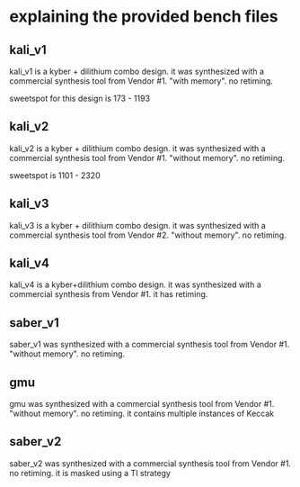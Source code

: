 # explaining the provided bench files

## kali_v1
kali_v1 is a kyber + dilithium combo design. it was synthesized with a commercial synthesis tool from Vendor #1. "with memory". no retiming.

sweetspot for this design is 173 - 1193

## kali_v2
kali_v2 is a kyber + dilithium combo design. it was synthesized with a commercial synthesis tool from Vendor #1. "without memory". no retiming.

sweetspot is 1101 - 2320

## kali_v3
kali_v3 is a kyber + dilithium combo design. it was synthesized with a commercial synthesis tool from Vendor #2. "without memory". no retiming.

## kali_v4
kali_v4 is a kyber+dilithium combo design. it was synthesized with a commercial synthesis from Vendor #1. it has retiming.

## saber_v1
saber_v1 was synthesized with a commercial synthesis tool from Vendor #1. "without memory". no retiming.

## gmu
gmu was synthesized with a commercial synthesis tool from Vendor #1. "without memory". no retiming. it contains multiple instances of Keccak

## saber_v2
saber_v2 was synthesized with a commercial synthesis tool from Vendor #1. no retiming. it is masked using a TI strategy

